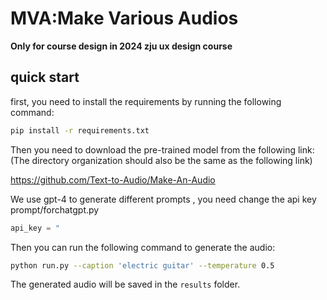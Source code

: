 # MVA:Make Various Audios
**Only for course design in 2024 zju ux design course**

## quick start
first, you need to install the requirements by running the following command:
```bash
pip install -r requirements.txt
```

Then you need to download the pre-trained model from the following link:(The directory organization should also be the same as the following link)

https://github.com/Text-to-Audio/Make-An-Audio


We use gpt-4 to generate different prompts , you need change the api key prompt/forchatgpt.py

```python
api_key = "
```

Then you can run the following command to generate the audio:
```bash
python run.py --caption 'electric guitar' --temperature 0.5
```

The generated audio will be saved in the `results` folder.

